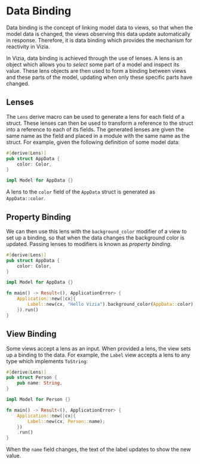 # Data Binding

Data binding is the concept of linking model data to views, so that when the model data is changed, the views observing this data update automatically in response. Therefore, it is data binding which provides the mechanism for reactivity in Vizia.

In Vizia, data binding is achieved through the use of lenses. A lens is an object which allows you to *select* some part of a model and inspect its value. These lens objects are then used to form a binding between views and these parts of the model, updating when only these specific parts have changed.

## Lenses

The `Lens` derive macro can be used to generate a lens for each field of a struct. These lenses can then be used to transform a reference to the struct into a reference to each of its fields. The generated lenses are given the same name as the field and placed in a module with the same name as the struct. For example, given the following definition of some model data:

```rust
#[derive(Lens)]
pub struct AppData {
    color: Color,
}

impl Model for AppData {}
```

A lens to the `color` field of the `AppData` struct is generated as `AppData::color`. 

## Property Binding

We can then use this lens with the `background_color` modifier of a view to set up a binding, so that when the data changes the background color is updated. Passing lenses to modifiers is known as *property binding*.

```rust
#[derive(Lens)]
pub struct AppData {
    color: Color,
}

impl Model for AppData {}

fn main() -> Result<(), ApplicationError> {
    Application::new(|cx|{
        Label::new(cx, "Hello Vizia").background_color(AppData::color);
    }).run()
}
```

## View Binding 

Some views accept a lens as an input. When provided a lens, the view sets up a binding to the data. For example, the `Label` view accepts a lens to any type which implements `ToString`:

```rust
#[derive(Lens)]
pub struct Person {
    pub name: String,
}

impl Model for Person {}

fn main() -> Result<(), ApplicationError> {
    Application::new(|cx|{
        Label::new(cx, Person::name);
    })
    .run()    
}
```
When the `name` field changes, the text of the label updates to show the new value.